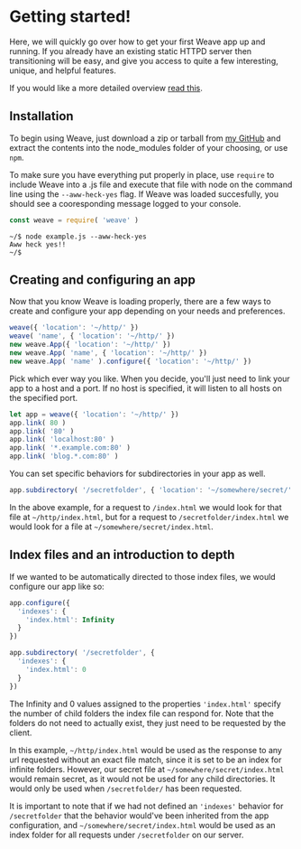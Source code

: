 # Getting started!
Here, we will quickly go over how to get your first Weave app up and running. If
you already have an existing static HTTPD server then transitioning will be easy,
and give you access to quite a few interesting, unique, and helpful features.

If you would like a more detailed overview [read this](/documents/readme.md).

## Installation
To begin using Weave, just download a zip or tarball from [my GitHub](https://github.com/partheseas/weave)
and extract the contents into the node_modules folder of your choosing, or use `npm`.

To make sure you have everything put properly in place, use `require` to include Weave
into a .js file and execute that file with node on the command line using the `--aww-heck-yes`
flag. If Weave was loaded succesfully, you should see a cooresponding message logged
to your console.

```JavaScript
const weave = require( 'weave' )
```

```Shell
~/$ node example.js --aww-heck-yes
Aww heck yes!!
~/$
```

## Creating and configuring an app
Now that you know Weave is loading properly, there are a few ways to create and
configure your app depending on your needs and preferences.

```JavaScript
weave({ 'location': '~/http/' })
weave( 'name', { 'location': '~/http/' })
new weave.App({ 'location': '~/http/' })
new weave.App( 'name', { 'location': '~/http/' })
new weave.App( 'name' ).configure({ 'location': '~/http/' })
```

Pick which ever way you like. When you decide, you'll just need to link your
app to a host and a port. If no host is specified, it will listen to all hosts
on the specified port.

```JavaScript
let app = weave({ 'location': '~/http/' })
app.link( 80 )
app.link( '80' )
app.link( 'localhost:80' )
app.link( '*.example.com:80' )
app.link( 'blog.*.com:80' )
```

You can set specific behaviors for subdirectories in your app as well.
```JavaScript
app.subdirectory( '/secretfolder', { 'location': '~/somewhere/secret/' })
```
In the above example, for a request to `/index.html` we would look for that file
at `~/http/index.html`, but for a request to `/secretfolder/index.html` we would
look for a file at `~/somewhere/secret/index.html`.

## Index files and an introduction to depth
If we wanted to be automatically directed to those index files, we would configure
our app like so:
```JavaScript
app.configure({
  'indexes': {
    'index.html': Infinity
  }
})

app.subdirectory( '/secretfolder', {
  'indexes': {
    'index.html': 0
  }
})
```

The Infinity and 0 values assigned to the properties `'index.html'` specify the
number of child folders the index file can respond for. Note that the folders do
not need to actually exist, they just need to be requested by the client.

In this example, `~/http/index.html` would be used as the response to any url requested
without an exact file match, since it is set to be an index for infinite folders.
However, our secret file at `~/somewhere/secret/index.html` would remain secret, as it
would not be used for any child directories. It would only be used when `/secretfolder/` has
been requested.

It is important to note that if we had not defined an `'indexes'` behavior for `/secretfolder`
that the behavior would've been inherited from the app configuration, and
`~/somewhere/secret/index.html` would be used as an index folder for all requests
under `/secretfolder` on our server.
